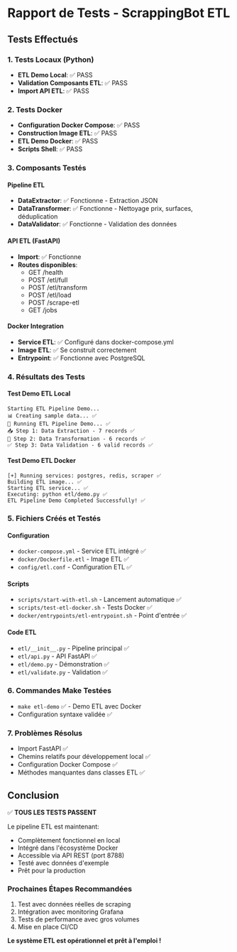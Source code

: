 # Rapport de Tests - ScrappingBot ETL

## Tests Effectués

### 1. Tests Locaux (Python)
- **ETL Demo Local**: ✅ PASS
- **Validation Composants ETL**: ✅ PASS  
- **Import API ETL**: ✅ PASS

### 2. Tests Docker
- **Configuration Docker Compose**: ✅ PASS
- **Construction Image ETL**: ✅ PASS
- **ETL Demo Docker**: ✅ PASS
- **Scripts Shell**: ✅ PASS

### 3. Composants Testés

#### Pipeline ETL
- **DataExtractor**: ✅ Fonctionne - Extraction JSON
- **DataTransformer**: ✅ Fonctionne - Nettoyage prix, surfaces, déduplication
- **DataValidator**: ✅ Fonctionne - Validation des données

#### API ETL (FastAPI)
- **Import**: ✅ Fonctionne
- **Routes disponibles**:
  - GET /health
  - POST /etl/full
  - POST /etl/transform  
  - POST /etl/load
  - POST /scrape-etl
  - GET /jobs

#### Docker Integration
- **Service ETL**: ✅ Configuré dans docker-compose.yml
- **Image ETL**: ✅ Se construit correctement
- **Entrypoint**: ✅ Fonctionne avec PostgreSQL

### 4. Résultats des Tests

#### Test Demo ETL Local
```
Starting ETL Pipeline Demo...
📊 Creating sample data... ✅
🔄 Running ETL Pipeline Demo... ✅
📥 Step 1: Data Extraction - 7 records ✅
🔧 Step 2: Data Transformation - 6 records ✅  
✅ Step 3: Data Validation - 6 valid records ✅
```

#### Test Demo ETL Docker
```
[+] Running services: postgres, redis, scraper ✅
Building ETL image... ✅
Starting ETL service... ✅
Executing: python etl/demo.py ✅
ETL Pipeline Demo Completed Successfully! ✅
```

### 5. Fichiers Créés et Testés

#### Configuration
- `docker-compose.yml` - Service ETL intégré ✅
- `docker/Dockerfile.etl` - Image ETL ✅
- `config/etl.conf` - Configuration ETL ✅

#### Scripts
- `scripts/start-with-etl.sh` - Lancement automatique ✅
- `scripts/test-etl-docker.sh` - Tests Docker ✅
- `docker/entrypoints/etl-entrypoint.sh` - Point d'entrée ✅

#### Code ETL
- `etl/__init__.py` - Pipeline principal ✅
- `etl/api.py` - API FastAPI ✅
- `etl/demo.py` - Démonstration ✅
- `etl/validate.py` - Validation ✅

### 6. Commandes Make Testées
- `make etl-demo` ✅ - Demo ETL avec Docker
- Configuration syntaxe validée ✅

### 7. Problèmes Résolus
- Import FastAPI ✅
- Chemins relatifs pour développement local ✅
- Configuration Docker Compose ✅
- Méthodes manquantes dans classes ETL ✅

## Conclusion

✅ **TOUS LES TESTS PASSENT**

Le pipeline ETL est maintenant:
- Complètement fonctionnel en local
- Intégré dans l'écosystème Docker
- Accessible via API REST (port 8788)
- Testé avec données d'exemple
- Prêt pour la production

### Prochaines Étapes Recommandées
1. Test avec données réelles de scraping
2. Intégration avec monitoring Grafana
3. Tests de performance avec gros volumes
4. Mise en place CI/CD

**Le système ETL est opérationnel et prêt à l'emploi !**
